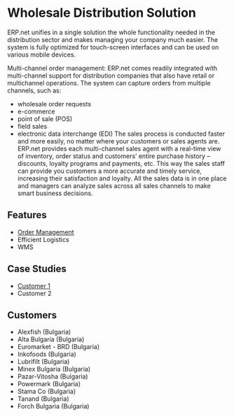 # Wholesale Distribution Solution

ERP.net unifies in a single solution the whole functionality needed in the distribution sector and makes managing your company much easier. The system is fully optimized for touch-screen interfaces and can be used on various mobile devices. 

Multi-channel order management: ERP.net comes readily integrated with multi-channel support for distribution companies that also have retail or multichannel operations. The system can capture orders from multiple channels, such as:
* wholesale order requests
* e-commerce
* point of sale (POS)
* field sales
* electronic data interchange (EDI)
The sales process is conducted faster and more easily, no matter where your customers or sales agents are. ERP.net provides each multi-channel sales agent with a real-time view of inventory, order status and customers’ entire purchase history – discounts, loyalty programs and payments, etc. This way the sales staff can provide you customers a more accurate and timely service, increasing their satisfaction and loyalty. All the sales data is in one place and managers can analyze sales across all sales channels to make smart business decisions.


## Features

* [Order Management](~/features/crm/sales.md)
* Efficient Logistics
* WMS

## Case Studies

* [Customer 1](~/customers/customer1.md)
* Customer 2

## Customers

* Alexfish (Bulgaria)
* Alta Bulgaria (Bulgaria)
* Euromarket - BRD (Bulgaria)
* Inkofoods (Bulgaria)
* Lubrifilt (Bulgaria)
* Minex Bulgaria (Bulgaria)
* Pazar-Vitosha (Bulgaria)
* Powermark (Bulgaria)
* Stama Co (Bulgaria)
* Tanand (Bulgaria)
* Forch Bulgaria (Bulgaria)
